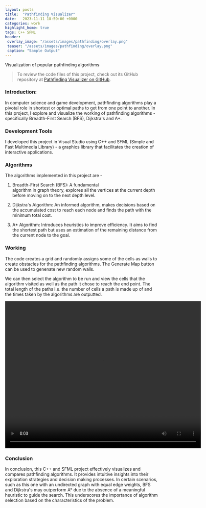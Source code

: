 ```yaml
---
layout: posts
title:  "Pathfinding Visualizer"
date:   2023-11-11 18:59:00 +0000
categories: work
highlight_home: true
tags: C++ SFML
header:
 overlay_image: "/assets/images/pathfinding/overlay.png"
 teaser: "/assets/images/pathfinding/overlay.png"
 caption: "Sample Output"
---
```

Visualization of popular pathfinding algorithms

> To review the code files of this project, check out its GitHub repository at [Pathfinding Visualizer on GitHub](https://github.com/nidhi-u/PathfindingVisualizer).

### Introduction:
In computer science and game development, pathfinding algorithms play a pivotal role in shortest or optimal paths to get from one point to another. In this project, I explore and visualize the working of pathfinding algorithms - specifically Breadth-First Search (BFS), Dijkstra's and A*.

### Development Tools
I developed this project in Visual Studio using C++ and SFML (Simple and Fast Multimedia Library) - a graphics library that facilitates the creation of interactive applications. 

### Algorithms
The algorithms implemented in this project are -

1. Breadth-First Search (BFS): A fundamental        
   algorithm in graph theory, explores all the vertices at the current depth before moving on to the next depth level.

2. Dijkstra's Algorithm: An informed algorithm, 
   makes decisions based on the accumulated cost to reach each node and finds the path with the minimum total cost.

3. A* Algorithm: Introduces heuristics to improve 
   efficiency. It aims to find the shortest path but uses an estimation of the remaining distance from the current node to the goal.

### Working
The code creates a grid and randomly assigns some of the cells as walls to create obstacles for the pathfinding algorithms. The Generate Map button can be used to genenate new random walls. 

We can then select the algorithm to be run and view the cells that the algorithm visited as well as the path it chose to reach the end point. The total length of the paths i.e. the number of cells a path is made up of and the times taken by the algorithms are outputted.

<video width="640" height="480" controls loop>
  <source src="/assets/images/pathfinding/sample_video.mp4" type="video/mp4">
  Your browser does not support the video tag.
</video>

### Conclusion
In conclusion, this C++ and SFML project effectively visualizes and compares pathfinding algorithms. It provides intuitive insights into their exploration strategies and decision making processes. In certain scenarios, such as this one with an undirected graph with equal edge weights, BFS and Dijkstra's may outperform A* due to the absence of a meaningful heuristic to guide the search. This underscores the importance of algorithm selection based on the characteristics of the problem.

<br>
<br>
<br>
<br>
<br>
<br>